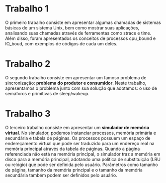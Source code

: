 # Trabalho 1
O primeiro trabalho consiste em apresentar algumas chamadas de sistemas básicas de um sistema Unix, bem como mostrar suas aplicações, analisando suas chamadas através de ferramentas como strace e time. Além disso, foram apresentados os conceitos de processos cpu_bound e IO_boud, com exemplos de códigos de cada um deles.

# Trabalho 2
O segundo trabalho consiste em apresentar um famoso problema de sincronização: **problema do produtor e consumidor**. Neste trabalho, apresentamos o problema junto com sua solução que adotamos: o uso de semáforos e primitivas de sleep/wakeup.

# Trabalho 3
O terceiro trabalho consiste em apresentar um **simulador de memória virtual**. No simulador, podemos instanciar processos, memória primária e secundária e tabela de páginas. Os processos possuem um espaço de endereçamento virtual que pode ser traduzido para um endereço real na memória principal através da tabela de páginas. Quando a página referenciada não está na memória principal, o simulador traz a memória em disco para a memória principal, adotando uma política de substituição (LRU ou relógio) que pode ser definida pelo usuário. Parâmetros como tamanho de página, tamanho da memória principal e o tamanho da memória secundária também podem ser definidos pelo usuário.
